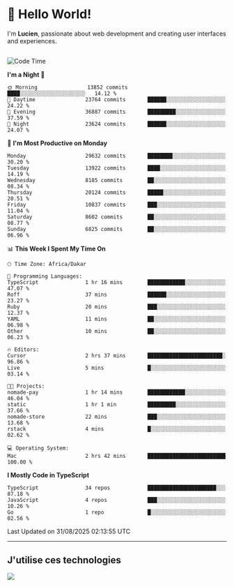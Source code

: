 # 👋 Hello World!

I'm **Lucien**, passionate about web development and creating user interfaces and experiences.

##

<!--START_SECTION:waka-->
![Code Time](http://img.shields.io/badge/Code%20Time-3%2C636%20hrs%2036%20mins-blue)

**I'm a Night 🦉** 

```text
🌞 Morning                13852 commits       ████░░░░░░░░░░░░░░░░░░░░░   14.12 % 
🌆 Daytime                23764 commits       ██████░░░░░░░░░░░░░░░░░░░   24.22 % 
🌃 Evening                36887 commits       █████████░░░░░░░░░░░░░░░░   37.59 % 
🌙 Night                  23624 commits       ██████░░░░░░░░░░░░░░░░░░░   24.07 % 
```
📅 **I'm Most Productive on Monday** 

```text
Monday                   29632 commits       ████████░░░░░░░░░░░░░░░░░   30.20 % 
Tuesday                  13922 commits       ████░░░░░░░░░░░░░░░░░░░░░   14.19 % 
Wednesday                8185 commits        ██░░░░░░░░░░░░░░░░░░░░░░░   08.34 % 
Thursday                 20124 commits       █████░░░░░░░░░░░░░░░░░░░░   20.51 % 
Friday                   10837 commits       ███░░░░░░░░░░░░░░░░░░░░░░   11.04 % 
Saturday                 8602 commits        ██░░░░░░░░░░░░░░░░░░░░░░░   08.77 % 
Sunday                   6825 commits        ██░░░░░░░░░░░░░░░░░░░░░░░   06.96 % 
```


📊 **This Week I Spent My Time On** 

```text
🕑︎ Time Zone: Africa/Dakar

💬 Programming Languages: 
TypeScript               1 hr 16 mins        ████████████░░░░░░░░░░░░░   47.07 % 
Roff                     37 mins             ██████░░░░░░░░░░░░░░░░░░░   23.27 % 
Ruby                     20 mins             ███░░░░░░░░░░░░░░░░░░░░░░   12.37 % 
YAML                     11 mins             ██░░░░░░░░░░░░░░░░░░░░░░░   06.98 % 
Other                    10 mins             ██░░░░░░░░░░░░░░░░░░░░░░░   06.23 % 

🔥 Editors: 
Cursor                   2 hrs 37 mins       ████████████████████████░   96.86 % 
Live                     5 mins              █░░░░░░░░░░░░░░░░░░░░░░░░   03.14 % 

🐱‍💻 Projects: 
nomade-pay               1 hr 14 mins        ████████████░░░░░░░░░░░░░   46.04 % 
static                   1 hr 1 min          █████████░░░░░░░░░░░░░░░░   37.66 % 
nomade-store             22 mins             ███░░░░░░░░░░░░░░░░░░░░░░   13.68 % 
rstack                   4 mins              █░░░░░░░░░░░░░░░░░░░░░░░░   02.62 % 

💻 Operating System: 
Mac                      2 hrs 42 mins       █████████████████████████   100.00 % 
```

**I Mostly Code in TypeScript** 

```text
TypeScript               34 repos            ██████████████████████░░░   87.18 % 
JavaScript               4 repos             ███░░░░░░░░░░░░░░░░░░░░░░   10.26 % 
Go                       1 repo              █░░░░░░░░░░░░░░░░░░░░░░░░   02.56 % 
```




 Last Updated on 31/08/2025 02:13:55 UTC
<!--END_SECTION:waka-->
---

## J'utilise ces technologies

<p align="left">
  <a href="https://skillicons.dev">
    <img src="https://skillicons.dev/icons?i=ts,js,go,ruby,css,scss,tailwind,react,vite,nextjs,docker,figma,ableton" />
  </a>
</p>

